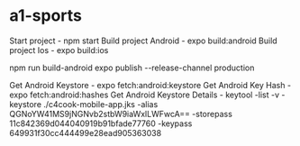 # a1-sports

Start project - npm start
Build project Android - expo build:android
Build project Ios - expo build:ios

npm run build-android
expo publish --release-channel production

Get Android Keystore - expo fetch:android:keystore
Get Android Key Hash - expo fetch:android:hashes
Get Android Keystore Details - keytool -list -v -keystore ./c4cook-mobile-app.jks -alias QGNoYW41MS9jNGNvb2stbW9iaWxlLWFwcA== -storepass 11c842369d044040919b91bfade77760 -keypass 649931f30cc444499e28ead905363038

